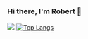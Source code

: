 ### Hi there, I'm Robert 👋
![](https://github-readme-stats.vercel.app/api?username=Nyariki&show_icons=true&include_all_commits=true&line_height=40)
[![Top Langs](https://github-readme-stats.vercel.app/api/top-langs/?username=Nyariki&count_private=true)](https://github.com/anuraghazra/github-readme-stats)

